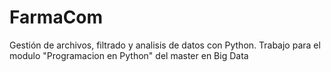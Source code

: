 # FarmaCom

 Gestión de archivos, filtrado y analisis de datos con Python. Trabajo para el modulo "Programacion en Python" del master en Big Data 
